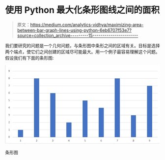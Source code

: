 # 使用 Python 最大化条形图线之间的面积

> 原文：<https://medium.com/analytics-vidhya/maximizing-area-between-bar-graph-lines-using-python-6eb6707f53e7?source=collection_archive---------15----------------------->

我们要研究的问题是一个几何问题，与条形图中条形之间的区域有关。目标是选择两个端点，使它们之间创建的区域尽可能最大。用一个例子最容易理解这个问题。假设我们有下面的条形图:

![](img/a9b9d04ff858776df2851337eee9898a.png)

条形图